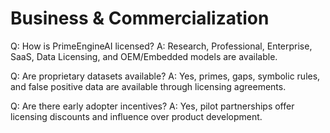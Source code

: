 # Business & Commercialization

Q: How is PrimeEngineAI licensed?
A: Research, Professional, Enterprise, SaaS, Data Licensing, and OEM/Embedded models are available.

Q: Are proprietary datasets available?
A: Yes, primes, gaps, symbolic rules, and false positive data are available through licensing agreements.

Q: Are there early adopter incentives?
A: Yes, pilot partnerships offer licensing discounts and influence over product development.

